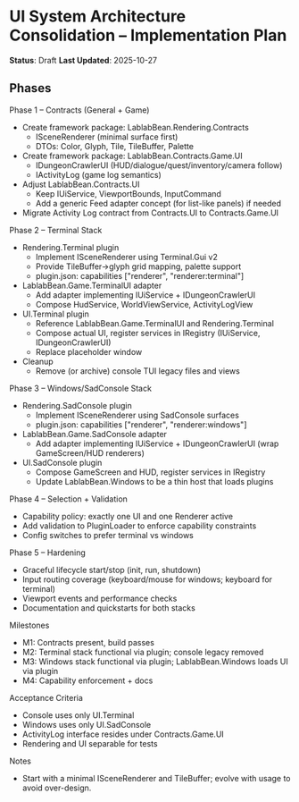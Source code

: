 # UI System Architecture Consolidation – Implementation Plan

**Status**: Draft
**Last Updated**: 2025-10-27

## Phases

Phase 1 – Contracts (General + Game)

- Create framework package: LablabBean.Rendering.Contracts
  - ISceneRenderer (minimal surface first)
  - DTOs: Color, Glyph, Tile, TileBuffer, Palette
- Create framework package: LablabBean.Contracts.Game.UI
  - IDungeonCrawlerUI (HUD/dialogue/quest/inventory/camera follow)
  - IActivityLog (game log semantics)
- Adjust LablabBean.Contracts.UI
  - Keep IUiService, ViewportBounds, InputCommand
  - Add a generic Feed adapter concept (for list-like panels) if needed
- Migrate Activity Log contract from Contracts.UI to Contracts.Game.UI

Phase 2 – Terminal Stack

- Rendering.Terminal plugin
  - Implement ISceneRenderer using Terminal.Gui v2
  - Provide TileBuffer→glyph grid mapping, palette support
  - plugin.json: capabilities ["renderer", "renderer:terminal"]
- LablabBean.Game.TerminalUI adapter
  - Add adapter implementing IUiService + IDungeonCrawlerUI
  - Compose HudService, WorldViewService, ActivityLogView
- UI.Terminal plugin
  - Reference LablabBean.Game.TerminalUI and Rendering.Terminal
  - Compose actual UI, register services in IRegistry (IUiService, IDungeonCrawlerUI)
  - Replace placeholder window
- Cleanup
  - Remove (or archive) console TUI legacy files and views

Phase 3 – Windows/SadConsole Stack

- Rendering.SadConsole plugin
  - Implement ISceneRenderer using SadConsole surfaces
  - plugin.json: capabilities ["renderer", "renderer:windows"]
- LablabBean.Game.SadConsole adapter
  - Add adapter implementing IUiService + IDungeonCrawlerUI (wrap GameScreen/HUD renderers)
- UI.SadConsole plugin
  - Compose GameScreen and HUD, register services in IRegistry
  - Update LablabBean.Windows to be a thin host that loads plugins

Phase 4 – Selection + Validation

- Capability policy: exactly one UI and one Renderer active
- Add validation to PluginLoader to enforce capability constraints
- Config switches to prefer terminal vs windows

Phase 5 – Hardening

- Graceful lifecycle start/stop (init, run, shutdown)
- Input routing coverage (keyboard/mouse for windows; keyboard for terminal)
- Viewport events and performance checks
- Documentation and quickstarts for both stacks

Milestones

- M1: Contracts present, build passes
- M2: Terminal stack functional via plugin; console legacy removed
- M3: Windows stack functional via plugin; LablabBean.Windows loads UI via plugin
- M4: Capability enforcement + docs

Acceptance Criteria

- Console uses only UI.Terminal
- Windows uses only UI.SadConsole
- ActivityLog interface resides under Contracts.Game.UI
- Rendering and UI separable for tests

Notes

- Start with a minimal ISceneRenderer and TileBuffer; evolve with usage to avoid over-design.
